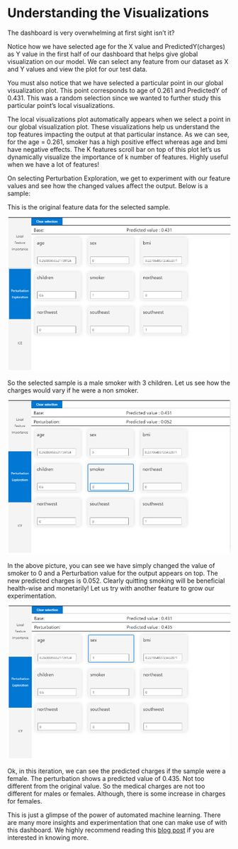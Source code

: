 # Understanding the Visualizations

The dashboard is very overwhelming at first sight isn’t it? 

Notice how we have selected age for the X value and PredictedY\(charges\) as Y value in the first half of our dashboard that helps give global visualization on our model. We can select any feature from our dataset as X and Y values and view the plot for our test data. 

You must also notice that we have selected a particular point in our global visualization plot. This point corresponds to age of 0.261 and PredictedY of 0.431. This was a random selection since we wanted to further study this particular point’s local visualizations. 

The local visualizations plot automatically appears when we select a point in our global visualization plot. These visualizations help us understand the top features impacting the output at that particular instance. As we can see, for the age = 0.261,  smoker has a high positive effect whereas age and bmi have negative effects. The K features scroll bar on top of this plot let’s us dynamically visualize the importance of k number of features. Highly useful when we have a lot of features! 

On selecting Perturbation Exploration, we get to experiment with our feature values and see how the changed values affect the output. Below is a sample:

This is the original feature data for the selected sample.  


![](../.gitbook/assets/aml-localvisualization0.PNG)

So the selected sample is a male smoker with 3 children. Let us see how the charges would vary if he were a non smoker.   


![](../.gitbook/assets/aml-localvisualization1.PNG)

In the above picture, you can see we have simply changed the value of smoker to 0 and a Perturbation value for the output appears on top. The new predicted charges is 0.052. Clearly quitting smoking will be beneficial health-wise and monetarily! Let us try with another feature to grow our experimentation.   


![](../.gitbook/assets/aml-localvisualization2.PNG)

Ok, in this iteration, we can see the predicted charges if the sample were a female. The perturbation shows a predicted value of 0.435. Not too different from the original value. So the medical charges are not too different for males or females. Although, there is some increase in charges for females. 

This is just a glimpse of the power of automated machine learning. There are many more insights and experimentation that one can make use of with this dashboard. We highly recommend reading this [blog post](https://medium.com/microsoftazure/automated-and-interpretable-machine-learning-d07975741298) if you are interested in knowing more.

